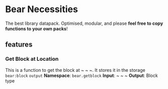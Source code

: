 # Bear Necessities
The best library datapack. Optimised, modular, and please **feel free to copy functions to your own packs**!

## features
### Get Block at Location
This is a function to get the block at ~ ~ ~. It stores it in the storage `bear:block` `output`
**Namespace**: `bear.getblock`
**Input**: ~ ~ ~
**Output**: Block type
